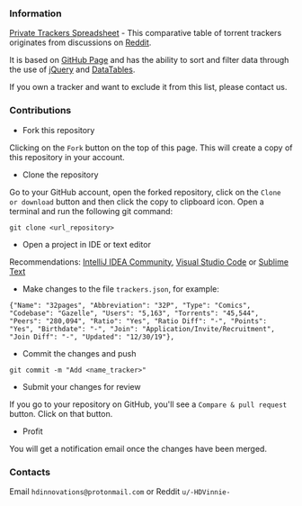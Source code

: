 ### Information

[Private Trackers Spreadsheet](https://hdvinnie.github.io/Private-Trackers-Spreadsheet/) - This comparative table of torrent trackers originates from discussions on [Reddit](https://www.reddit.com/r/trackers/comments/ehd7oy/new_private_trackers_spreadsheet/). 

It is based on [GitHub Page](https://pages.github.com) and has the ability to sort and filter data through the use of [jQuery](https://jquery.com) and [DataTables](https://datatables.net).

If you own a tracker and want to exclude it from this list, please contact us.

### Contributions

* Fork this repository

Clicking on the `Fork` button on the top of this page. This will create a copy of this repository in your account.

* Clone the repository

Go to your GitHub account, open the forked repository, click on the `Clone or download` button and then click the copy to clipboard icon. Open a terminal and run the following git command:

`git clone <url_repository>`

* Open a project in IDE or text editor

Recommendations: [IntelliJ IDEA Community](https://www.jetbrains.com/idea/), [Visual Studio Code](https://code.visualstudio.com) or [Sublime Text](https://www.sublimetext.com)

* Make changes to the file `trackers.json`, for example:

`{"Name": "32pages", "Abbreviation": "32P", "Type": "Comics", "Codebase": "Gazelle", "Users": "5,163", "Torrents": "45,544", "Peers": "280,094", "Ratio": "Yes", "Ratio Diff": "-", "Points": "Yes", "Birthdate": "-", "Join": "Application/Invite/Recruitment", "Join Diff": "-", "Updated": "12/30/19"},`

* Commit the changes and push

`git commit -m "Add <name_tracker>"`

* Submit your changes for review

If you go to your repository on GitHub, you'll see a `Compare & pull request` button. Click on that button.

* Profit

You will get a notification email once the changes have been merged.

### Contacts

Email `hdinnovations@protonmail.com` or Reddit `u/-HDVinnie-`
